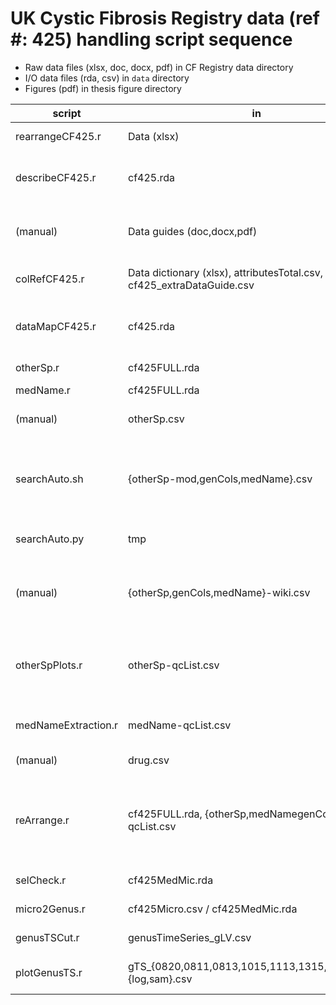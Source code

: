 # UK Cystic Fibrosis Registry data (ref \#: 425) handling script sequence

- Raw data files (xlsx, doc, docx, pdf) in CF Registry data directory
- I/O data files (rda, csv) in `data` directory
- Figures (pdf) in thesis figure directory

script | in | out | desc
--- | --- | --- | ---
rearrangeCF425.r | Data (xlsx) | cf425.rda | convert raw data to RData (0.5hr runtime)
describeCF425.r | cf425.rda | tsPatients.pdf, attributesTotal.csv | data time-series descriptions (time-series plot, overall column data structure)
(manual) | Data guides (doc,docx,pdf) | cf425\_extraDataGuide.csv | reference R-readable column names source \& meaning from given documents
colRefCF425.r | Data dictionary (xlsx), attributesTotal.csv, cf425\_extraDataGuide.csv | colDict-ExcSep.csv | generate column names equivalence table for UKCF-Reg data
dataMapCF425.r | cf425.rda | cf425FULL.rda, genCols.csv | remap full data into one dataframe by regid and year (tabulate medication record)
otherSp.r | cf425FULL.rda | otherSp.csv | extract other species record
medName.r | cf425FULL.rda | medName.csv | extract medicine name
(manual) | otherSp.csv | otherSp-mod.csv | filter searchable names: include antimicrobial resistence
searchAuto.sh | {otherSp-mod,genCols,medName}.csv | tmp | generate unique text list temporary for Wikipedia search (optimize reproducibility, traceability and efficiency trade-off)
searchAuto.py | tmp | {otherSp,genCols,medName}-wiki.csv | text correction using mostly reproducible Wikipedia search top hit
(manual) | {otherSp,genCols,medName}-wiki.csv | {otherSp,genCols,medName}-qcList.csv | quality check automated search result; manual evaluation used [duckduckgo](https://duckduckgo.com/) search engine
otherSpPlots.r | otherSp-qcList.csv | otherSp-qcREF.csv, GoogleSearchEfficiency.pdf, DataIrregularity.pdf | (construct a reference frame for other species), summarise efficiency and effort for the manual text correction process
medNameExtraction.r | medName-qcList.csv | drug.csv | get standardized medication and active ingredient names
(manual) | drug.csv | drug-qcList.csv | standardize medical classes and details
reArrange.r | cf425FULL.rda, {otherSp,medNamegenCols}-qcList.csv | cf425MedMic.rda, {otherSp-qcREF,cf425Medic,cf425Micro}.csv | rearrange columns to medical,microbe dataframes (data sort log: Rscript reArrange.r >> ../data/reArrangeRec.txt; 0.5hr runtime)
selCheck.r | cf425MedMic.rda | NA | select 30 manual check data rows in cf425
micro2Genus.r | cf425Micro.csv / cf425MedMic.rda | genusCF425\_gLV.csv, cf425Genus.pdf | sort mIcro data in genus time-series
genusTSCut.r | genusTimeSeries\_gLV.csv | gTS\_{startYr}{endYr}-gLV.csv |  cut genus time-series data in multiple csv
plotGenusTS.r | gTS_{0820,0811,0813,1015,1113,1315,1619}\_gLV-{log,sam}.csv | gTS\_overall.pdf | plot time-series genus data with fitted simulations
